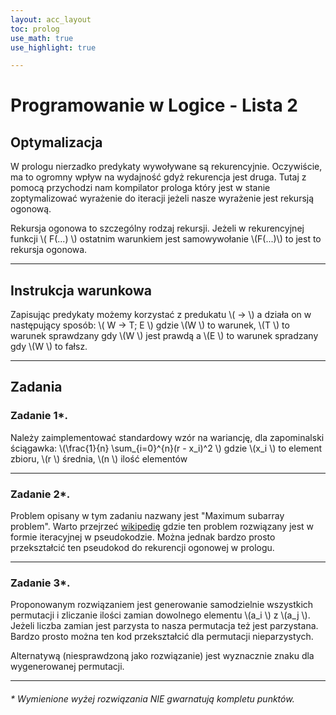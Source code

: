```yaml
---
layout: acc_layout
toc: prolog
use_math: true
use_highlight: true

---
```


# Programowanie w Logice - Lista 2

## Optymalizacja

W prologu nierzadko predykaty wywoływane są rekurencyjnie. Oczywiście, ma to ogromny wpływ na wydajność gdyż rekurencja jest druga.
Tutaj z pomocą przychodzi nam kompilator prologa który jest w stanie zoptymalizować wyrażenie do iteracji jeżeli nasze wyrażenie jest rekursją ogonową.

Rekursja ogonowa to szczególny rodzaj rekursji. Jeżeli w rekurencyjnej funkcji \\( F(...) \\) ostatnim warunkiem jest samowywołanie \\(F(...)\\) to jest to rekursja ogonowa.

---

## Instrukcja warunkowa

Zapisując predykaty możemy korzystać z predukatu \\( -> \\) a działa on w następujący sposób:
\\( W -> T; E \\) gdzie \\(W \\) to warunek, \\(T \\) to warunek sprawdzany gdy \\(W \\) jest prawdą a \\(E \\) to warunek spradzany gdy \\(W \\) to fałsz.

---

## Zadania

### Zadanie 1*.

Należy zaimplementować standardowy wzór na wariancję, dla zapominalski ściągawka:
\\(\frac{1}{n} \sum_{i=0}^{n}(r - x_i)^2 \\) gdzie \\(x_i \\) to element zbioru, \\(r \\) średnia, \\(n \\) ilość elementów

---

### Zadanie 2*.

Problem opisany w tym zadaniu nazwany jest "Maximum subarray problem".
Warto przejrzeć [wikipedię](https://en.wikipedia.org/wiki/Maximum_subarray_problem#Kadane's_algorithm_(Algorithm_3:_Dynamic_Programming)) gdzie ten problem rozwiązany jest w formie iteracyjnej w pseudokodzie.
Można jednak bardzo prosto przekształcić ten pseudokod do rekurencji ogonowej w prologu.

---

### Zadanie 3*.

Proponowanym rozwiązaniem jest generowanie samodzielnie wszystkich permutacji i zliczanie ilości zamian dowolnego elementu \\(a_i \\) z \\(a_j \\). Jeżeli liczba zamian jest parzysta to nasza permutacja też jest parzystana. Bardzo prosto można ten kod przekształcić dla permutacji nieparzystych.

Alternatywą (niesprawdzoną jako rozwiązanie) jest wyznacznie znaku dla wygenerowanej permutacji.

---

###### * Wymienione wyżej rozwiązania NIE gwarnatują kompletu punktów.
